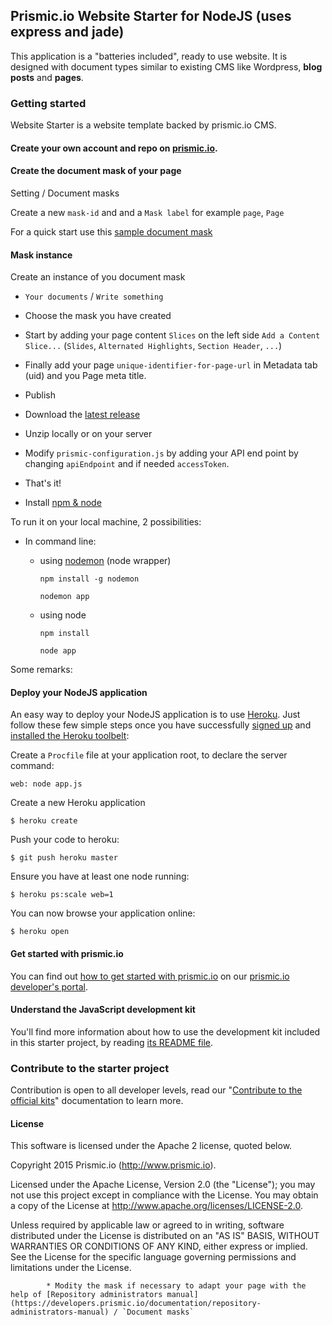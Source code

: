 ## Prismic.io Website Starter for NodeJS (uses express and jade)

This application is a "batteries included", ready to use website. It is designed with document types similar to existing CMS like Wordpress, **blog posts** and **pages**.

### Getting started

Website Starter is a website template backed by prismic.io CMS.

#### Create your own account and repo on [prismic.io](https://prismic.io/signup).

#### Create the document mask of your page
    
Setting / Document masks

Create a new `mask-id` and and a `Mask label` for example `page`, `Page`

For a quick start use this [sample document mask](https://gist.github.com/faresd/87cd721b71fbd62f84a9#file-page_document_mask)

#### Mask instance

Create an instance of you document mask

* `Your documents` / `Write something`
* Choose the mask you have created
* Start by adding your page content `Slices` on the left side `Add a Content Slice...` (`Slides`, `Alternated Highlights`, `Section Header`, `...`)
* Finally add your page `unique-identifier-for-page-url` in Metadata tab (uid) and you Page meta title.
* Publish

* Download the [latest release]()
* Unzip locally or on your server
* Modify `prismic-configuration.js` by adding your API end point by changing `apiEndpoint` and if needed `accessToken`.
* That's it!

* Install [npm & node](https://www.npmjs.com/package/npm)

To run it on your local machine, 2 possibilities:

* In command line: 
    * using [nodemon](https://github.com/remy/nodemon) (node wrapper)
      ```
      npm install -g nodemon
      ```
      ```
      nodemon app
      ```
      
    * using node
      ```
      npm install
      ```
      ```
      node app
      ```

    

Some remarks:


#### Deploy your NodeJS application

An easy way to deploy your NodeJS application is to use [Heroku](http://www.heroku.com). Just follow these few simple steps once you have successfully [signed up](https://id.heroku.com/signup/www-header) and [installed the Heroku toolbelt](https://toolbelt.heroku.com/):

Create a `Procfile` file at your application root, to declare the server command:

```
web: node app.js
```

Create a new Heroku application

```
$ heroku create
```

Push your code to heroku:

```
$ git push heroku master
```

Ensure you have at least one node running:

```
$ heroku ps:scale web=1
```

You can now browse your application online:

```
$ heroku open
```

#### Get started with prismic.io

You can find out [how to get started with prismic.io](https://developers.prismic.io/documentation/UjBaQsuvzdIHvE4D/getting-started) on our [prismic.io developer's portal](https://developers.prismic.io/).

#### Understand the JavaScript development kit

You'll find more information about how to use the development kit included in this starter project, by reading [its README file](https://github.com/prismicio/javascript-kit/blob/master/README.md).

### Contribute to the starter project

Contribution is open to all developer levels, read our "[Contribute to the official kits](https://developers.prismic.io/documentation/UszOeAEAANUlwFpp/contribute-to-the-official-kits)" documentation to learn more.


#### License

This software is licensed under the Apache 2 license, quoted below.

Copyright 2015 Prismic.io (http://www.prismic.io).

Licensed under the Apache License, Version 2.0 (the "License"); you may not use this project except in compliance with the License. You may obtain a copy of the License at http://www.apache.org/licenses/LICENSE-2.0.

Unless required by applicable law or agreed to in writing, software distributed under the License is distributed on an "AS IS" BASIS, WITHOUT WARRANTIES OR CONDITIONS OF ANY KIND, either express or implied. See the License for the specific language governing permissions and limitations under the License.



























            * Modity the mask if necessary to adapt your page with the help of [Repository administrators manual](https://developers.prismic.io/documentation/repository-administrators-manual) / `Document masks`
